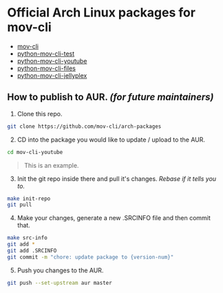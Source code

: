# Official Arch Linux packages for mov-cli

- [mov-cli](https://aur.archlinux.org/packages/mov-cli)
- [python-mov-cli-test](https://aur.archlinux.org/packages/python-mov-cli-test)
- [python-mov-cli-youtube](https://aur.archlinux.org/packages/python-mov-cli-youtube)
- [python-mov-cli-files](https://aur.archlinux.org/packages/python-mov-cli-files)
- [python-mov-cli-jellyplex](https://aur.archlinux.org/packages/python-mov-cli-jellyplex)

## How to publish to AUR. *(for future maintainers)*

1. Clone this repo.
```sh
git clone https://github.com/mov-cli/arch-packages
```

2. CD into the package you would like to update / upload to the AUR.
```sh
cd mov-cli-youtube
```
> This is an example.

3. Init the git repo inside there and pull it's changes. *Rebase if it tells you to.*
```sh
make init-repo
git pull
```

4. Make your changes, generate a new .SRCINFO file and then commit that.
```sh
make src-info
git add *
git add .SRCINFO
git commit -m "chore: update package to {version-num}"
```

5. Push you changes to the AUR.
```sh
git push --set-upstream aur master
```